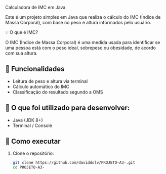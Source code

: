 Calculadora de IMC em Java

Este é um projeto simples em Java que realiza o cálculo do IMC (Índice de Massa Corporal), com base no peso e altura informados pelo usuário. 

💡 O que é IMC?

O IMC (Índice de Massa Corporal) é uma medida usada para identificar se uma pessoa está com o peso ideal, sobrepeso ou obesidade, de acordo com sua altura.


## 📌 Funcionalidades

- Leitura de peso e altura via terminal
- Cálculo automático do IMC
- Classificação do resultado segundo a OMS

## 🧰 O que foi utilizado para desenvolver: 

- Java (JDK 8+)
- Terminal / Console

## 🚀 Como executar

1. Clone o repositório:
   ```bash
   git clone https://github.com/daviddolv/PROJETO-A3-.git
   cd PROJETO-A3-


